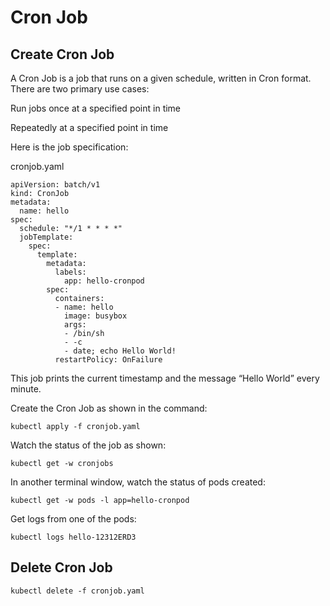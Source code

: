 # Cron Job
## Create Cron Job
A Cron Job is a job that runs on a given schedule, written in Cron format. There are two primary use cases:

Run jobs once at a specified point in time

Repeatedly at a specified point in time

Here is the job specification:

cronjob.yaml
```
apiVersion: batch/v1
kind: CronJob
metadata:
  name: hello
spec:
  schedule: "*/1 * * * *"
  jobTemplate:
    spec:
      template:
        metadata:
          labels:
            app: hello-cronpod
        spec:
          containers:
          - name: hello
            image: busybox
            args:
            - /bin/sh
            - -c
            - date; echo Hello World!
          restartPolicy: OnFailure
```

This job prints the current timestamp and the message “Hello World” every minute.

Create the Cron Job as shown in the command:
```
kubectl apply -f cronjob.yaml
```
Watch the status of the job as shown:

```
kubectl get -w cronjobs
```

In another terminal window, watch the status of pods created:

```
kubectl get -w pods -l app=hello-cronpod
```

Get logs from one of the pods:

```
kubectl logs hello-12312ERD3
```


## Delete Cron Job

```
kubectl delete -f cronjob.yaml
```
